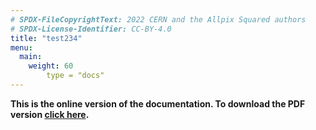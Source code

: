 ```yaml
---
# SPDX-FileCopyrightText: 2022 CERN and the Allpix Squared authors
# SPDX-License-Identifier: CC-BY-4.0
title: "test234"
menu:
  main:
    weight: 60
		type = "docs"
---
```


**This is the online version of the documentation. To download the PDF version
[click here](/usermanual/allpix-manual-latest.pdf).**
